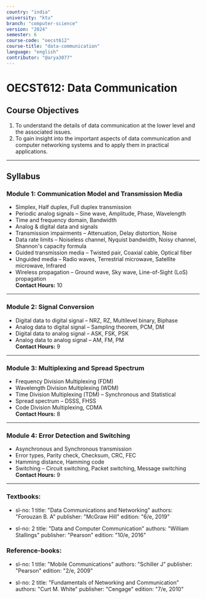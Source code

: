 ```yaml
---
country: "india"
university: "ktu"
branch: "computer-science"
version: "2024"
semester: 6
course-code: "oecst612"
course-title: "data-communication"
language: "english"
contributor: "@arya3077"
---
```


# OECST612: Data Communication

## Course Objectives

1. To understand the details of data communication at the lower level and the associated issues.  
2. To gain insight into the important aspects of data communication and computer networking systems and to apply them in practical applications.

---

## Syllabus

### Module 1: Communication Model and Transmission Media  
- Simplex, Half duplex, Full duplex transmission  
- Periodic analog signals – Sine wave, Amplitude, Phase, Wavelength  
- Time and frequency domain, Bandwidth  
- Analog & digital data and signals  
- Transmission impairments – Attenuation, Delay distortion, Noise  
- Data rate limits – Noiseless channel, Nyquist bandwidth, Noisy channel, Shannon's capacity formula  
- Guided transmission media – Twisted pair, Coaxial cable, Optical fiber  
- Unguided media – Radio waves, Terrestrial microwave, Satellite microwave, Infrared  
- Wireless propagation – Ground wave, Sky wave, Line-of-Sight (LoS) propagation  
**Contact Hours:** 10

---

### Module 2: Signal Conversion  
- Digital data to digital signal – NRZ, RZ, Multilevel binary, Biphase  
- Analog data to digital signal – Sampling theorem, PCM, DM  
- Digital data to analog signal – ASK, FSK, PSK  
- Analog data to analog signal – AM, FM, PM  
**Contact Hours:** 9

---

### Module 3: Multiplexing and Spread Spectrum  
- Frequency Division Multiplexing (FDM)  
- Wavelength Division Multiplexing (WDM)  
- Time Division Multiplexing (TDM) – Synchronous and Statistical  
- Spread spectrum – DSSS, FHSS  
- Code Division Multiplexing, CDMA  
**Contact Hours:** 8

---

### Module 4: Error Detection and Switching  
- Asynchronous and Synchronous transmission  
- Error types, Parity check, Checksum, CRC, FEC  
- Hamming distance, Hamming code  
- Switching – Circuit switching, Packet switching, Message switching  
**Contact Hours:** 9



---

### Textbooks:
  - sl-no: 1
    title: "Data Communications and Networking"
    authors: "Forouzan B. A"
    publisher: "McGraw Hill"
    edition: "6/e, 2019"

  - sl-no: 2
    title: "Data and Computer Communication"
    authors: "William Stallings"
    publisher: "Pearson"
    edition: "10/e, 2016"

### Reference-books:
  - sl-no: 1
    title: "Mobile Communications"
    authors: "Schiller J"
    publisher: "Pearson"
    edition: "2/e, 2009"

  - sl-no: 2
    title: "Fundamentals of Networking and Communication"
    authors: "Curt M. White"
    publisher: "Cengage"
    edition: "7/e, 2010"
